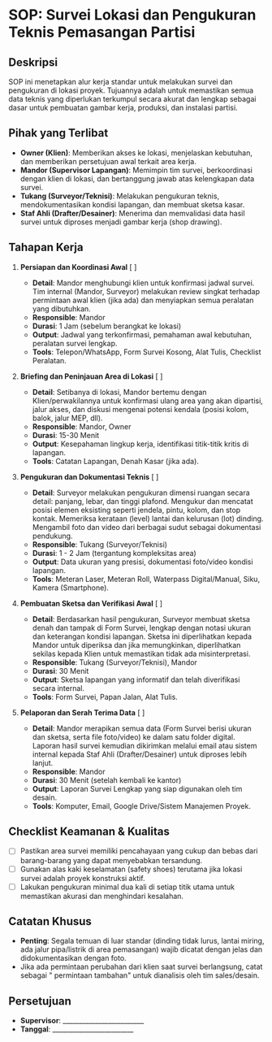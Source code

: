 # SOP: Survei Lokasi dan Pengukuran Teknis Pemasangan Partisi

## Deskripsi
SOP ini menetapkan alur kerja standar untuk melakukan survei dan pengukuran di lokasi proyek. Tujuannya adalah untuk memastikan semua data teknis yang diperlukan terkumpul secara akurat dan lengkap sebagai dasar untuk pembuatan gambar kerja, produksi, dan instalasi partisi.

## Pihak yang Terlibat
- **Owner (Klien)**: Memberikan akses ke lokasi, menjelaskan kebutuhan, dan memberikan persetujuan awal terkait area kerja.
- **Mandor (Supervisor Lapangan)**: Memimpin tim survei, berkoordinasi dengan klien di lokasi, dan bertanggung jawab atas kelengkapan data survei.
- **Tukang (Surveyor/Teknisi)**: Melakukan pengukuran teknis, mendokumentasikan kondisi lapangan, dan membuat sketsa kasar.
- **Staf Ahli (Drafter/Desainer)**: Menerima dan memvalidasi data hasil survei untuk diproses menjadi gambar kerja (shop drawing).

## Tahapan Kerja
1. **Persiapan dan Koordinasi Awal** [ ]
   - **Detail**: Mandor menghubungi klien untuk konfirmasi jadwal survei. Tim internal (Mandor, Surveyor) melakukan review singkat terhadap permintaan awal klien (jika ada) dan menyiapkan semua peralatan yang dibutuhkan.
   - **Responsible**: Mandor
   - **Durasi**: 1 Jam (sebelum berangkat ke lokasi)
   - **Output**: Jadwal yang terkonfirmasi, pemahaman awal kebutuhan, peralatan survei lengkap.
   - **Tools**: Telepon/WhatsApp, Form Survei Kosong, Alat Tulis, Checklist Peralatan.

2. **Briefing dan Peninjauan Area di Lokasi** [ ]
   - **Detail**: Setibanya di lokasi, Mandor bertemu dengan Klien/perwakilannya untuk konfirmasi ulang area yang akan dipartisi, jalur akses, dan diskusi mengenai potensi kendala (posisi kolom, balok, jalur MEP, dll).
   - **Responsible**: Mandor, Owner
   - **Durasi**: 15-30 Menit
   - **Output**: Kesepahaman lingkup kerja, identifikasi titik-titik kritis di lapangan.
   - **Tools**: Catatan Lapangan, Denah Kasar (jika ada).

3. **Pengukuran dan Dokumentasi Teknis** [ ]
   - **Detail**: Surveyor melakukan pengukuran dimensi ruangan secara detail: panjang, lebar, dan tinggi plafond. Mengukur dan mencatat posisi elemen eksisting seperti jendela, pintu, kolom, dan stop kontak. Memeriksa kerataan (level) lantai dan kelurusan (lot) dinding. Mengambil foto dan video dari berbagai sudut sebagai dokumentasi pendukung.
   - **Responsible**: Tukang (Surveyor/Teknisi)
   - **Durasi**: 1 - 2 Jam (tergantung kompleksitas area)
   - **Output**: Data ukuran yang presisi, dokumentasi foto/video kondisi lapangan.
   - **Tools**: Meteran Laser, Meteran Roll, Waterpass Digital/Manual, Siku, Kamera (Smartphone).

4. **Pembuatan Sketsa dan Verifikasi Awal** [ ]
   - **Detail**: Berdasarkan hasil pengukuran, Surveyor membuat sketsa denah dan tampak di Form Survei, lengkap dengan notasi ukuran dan keterangan kondisi lapangan. Sketsa ini diperlihatkan kepada Mandor untuk diperiksa dan jika memungkinkan, diperlihatkan sekilas kepada Klien untuk memastikan tidak ada misinterpretasi.
   - **Responsible**: Tukang (Surveyor/Teknisi), Mandor
   - **Durasi**: 30 Menit
   - **Output**: Sketsa lapangan yang informatif dan telah diverifikasi secara internal.
   - **Tools**: Form Survei, Papan Jalan, Alat Tulis.

5. **Pelaporan dan Serah Terima Data** [ ]
   - **Detail**: Mandor merapikan semua data (Form Survei berisi ukuran dan sketsa, serta file foto/video) ke dalam satu folder digital. Laporan hasil survei kemudian dikirimkan melalui email atau sistem internal kepada Staf Ahli (Drafter/Desainer) untuk diproses lebih lanjut.
   - **Responsible**: Mandor
   - **Durasi**: 30 Menit (setelah kembali ke kantor)
   - **Output**: Laporan Survei Lengkap yang siap digunakan oleh tim desain.
   - **Tools**: Komputer, Email, Google Drive/Sistem Manajemen Proyek.

## Checklist Keamanan & Kualitas
- [ ] Pastikan area survei memiliki pencahayaan yang cukup dan bebas dari barang-barang yang dapat menyebabkan tersandung.
- [ ] Gunakan alas kaki keselamatan (safety shoes) terutama jika lokasi survei adalah proyek konstruksi aktif.
- [ ] Lakukan pengukuran minimal dua kali di setiap titik utama untuk memastikan akurasi dan menghindari kesalahan.

## Catatan Khusus
- **Penting**: Segala temuan di luar standar (dinding tidak lurus, lantai miring, ada jalur pipa/listrik di area pemasangan) wajib dicatat dengan jelas dan didokumentasikan dengan foto.
- Jika ada permintaan perubahan dari klien saat survei berlangsung, catat sebagai " permintaan tambahan" untuk dianalisis oleh tim sales/desain.

## Persetujuan
- **Supervisor**: _________________________
- **Tanggal**: _________________________